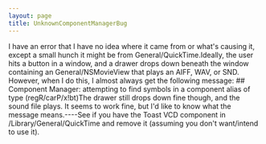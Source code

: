 ```yaml
---
layout: page
title: UnknownComponentManagerBug
---
```


 I have an error that I have no idea where it came from or what's causing it, except a small hunch it might  be from General/QuickTime.Ideally, the user hits a button in a window, and a drawer drops down beneath the window containing an General/NSMovieView that plays an AIFF, WAV, or SND. However, when I do this, I almost always get the following message:    ## Component Manager: attempting to find symbols in a component alias of type (regR/carP/x!bt)The drawer still drops down fine though, and the sound file plays. It seems to work fine, but I'd like to know what the message means.----See if you have the Toast VCD component in /Library/General/QuickTime and remove it (assuming you don't want/intend to use it).
